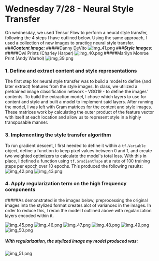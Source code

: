# Wednesday 7/28 - Neural Style Transfer
On wednesday, we used Tensor Flow to perform a neural style transfer, following the 4 steps I have outlined below. Using the same approach, I used a collection of new images to practice neural style transfer.
###___Content Image:___
#####Danny DeVito
![img_41.png](img_41.png)
###___Style images:___
#####Owl Prints (Charley Harper)
![img_40.png](img_40.png)
#####Marilyn Monroe Print (Andy Warhol)
![img_39.png](img_39.png)
### 1. Define and extract content and style representations
The first step for neural style transfer was to build a model to define (and later extract) features from the style images. In class, we utilized a pretrained image classification network - VGG19 - to define the images' contents. To build the extraction model, I chose which layers to use for content and style and built a model to implement said layers. After running the model, I was left with Gram matrices for the content and style images. These matrices work by calculating the outer product of the feature vector with itself at each location and allow us to represent style in a highly transposable manner.
### 3. Implementing the style transfer algorithm
To run gradient descent, I first needed to define it within a `tf.Variable` object, define a function to keep pixel values between 0 and 1, and create two weighted optimizers to calculate the model's total loss. With this in place, I defined a function using `tf.GradientTape` at a rate of 100 training steps per epoch over 10 epochs. This produced the following results:
![img_42.png](img_42.png)
![img_43.png](img_43.png)
### 4. Apply regularization term on the high frequency components
#####As demonstrated in the images below, preprocessing the original images into the stylized format creates alot of variancec in the images. In order to reduce this, I reran the model I outlined above with regularization layers encoded within it. 

![img_45.png](img_45.png)
![img_46.png](img_46.png)
![img_47.png](img_47.png)
![img_48.png](img_48.png)
![img_49.png](img_49.png)
![img_50.png](img_50.png)

##### With regularization, the stylized image my model produced was:
![img_51.png](img_51.png)
